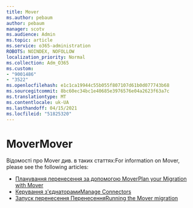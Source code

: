 ```yaml
---
title: Mover
ms.author: pebaum
author: pebaum
manager: scotv
ms.audience: Admin
ms.topic: article
ms.service: o365-administration
ROBOTS: NOINDEX, NOFOLLOW
localization_priority: Normal
ms.collection: Adm_O365
ms.custom:
- "9001486"
- "3522"
ms.openlocfilehash: e1c1ca19944c55b055f807107d61b0d077743b68
ms.sourcegitcommit: 8bc60ec34bc1e40685e3976576e04a2623f63a7c
ms.translationtype: MT
ms.contentlocale: uk-UA
ms.lasthandoff: 04/15/2021
ms.locfileid: "51825320"
---
```

# <a name="mover"></a><span data-ttu-id="4e1e3-102">Mover</span><span class="sxs-lookup"><span data-stu-id="4e1e3-102">Mover</span></span>

<span data-ttu-id="4e1e3-103">Відомості про Mover див. в таких статтях:</span><span class="sxs-lookup"><span data-stu-id="4e1e3-103">For information on Mover, please see the following articles:</span></span>

- [<span data-ttu-id="4e1e3-104">Планування перенесення за допомогою Mover</span><span class="sxs-lookup"><span data-stu-id="4e1e3-104">Plan your Migration with Mover</span></span>](https://docs.microsoft.com/sharepointmigration/mover-plan-migration)
- [<span data-ttu-id="4e1e3-105">Керування з'єднаторами</span><span class="sxs-lookup"><span data-stu-id="4e1e3-105">Manage Connectors</span></span>](https://docs.microsoft.com/sharepointmigration/mover-manage-connectors)
- [<span data-ttu-id="4e1e3-106">Запуск перенесення Перенесення</span><span class="sxs-lookup"><span data-stu-id="4e1e3-106">Running the Mover migration</span></span>](https://docs.microsoft.com/sharepointmigration/mover-running-migration)
